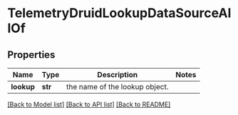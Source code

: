 # TelemetryDruidLookupDataSourceAllOf

## Properties
Name | Type | Description | Notes
------------ | ------------- | ------------- | -------------
**lookup** | **str** | the name of the lookup object. | 

[[Back to Model list]](../README.md#documentation-for-models) [[Back to API list]](../README.md#documentation-for-api-endpoints) [[Back to README]](../README.md)


